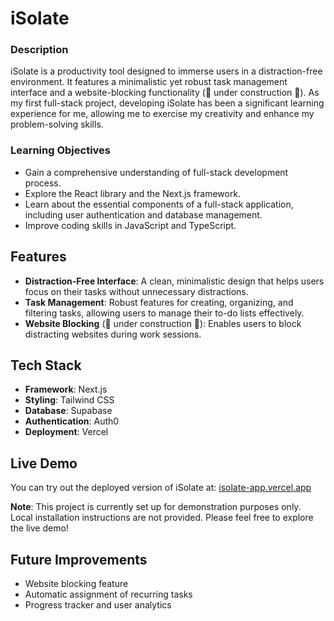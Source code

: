 # iSolate
### Description
iSolate is a productivity tool designed to immerse users in a distraction-free environment. It features a minimalistic yet robust task management interface and a website-blocking functionality (🚧 under construction 🚧). As my first full-stack project, developing iSolate has been a significant learning experience for me, allowing me to exercise my creativity and enhance my problem-solving skills.

### Learning Objectives
- Gain a comprehensive understanding of full-stack development process.
- Explore the React library and the Next.js framework.
- Learn about the essential components of a full-stack application, including user authentication and database management.
- Improve coding skills in JavaScript and TypeScript.

## Features
- **Distraction-Free Interface**: A clean, minimalistic design that helps users focus on their tasks without unnecessary distractions.
- **Task Management**: Robust features for creating, organizing, and filtering tasks, allowing users to manage their to-do lists effectively.
- **Website Blocking** (🚧 under construction 🚧): Enables users to block distracting websites during work sessions.

## Tech Stack
- **Framework**: Next.js
- **Styling**: Tailwind CSS
- **Database**: Supabase
- **Authentication**: Auth0
- **Deployment**: Vercel 

## Live Demo
You can try out the deployed version of iSolate at: [isolate-app.vercel.app](https://isolate-app.vercel.app)

**Note**: This project is currently set up for demonstration purposes only. Local installation instructions are not provided. Please feel free to explore the live demo!

## Future Improvements
- Website blocking feature
- Automatic assignment of recurring tasks
- Progress tracker and user analytics
